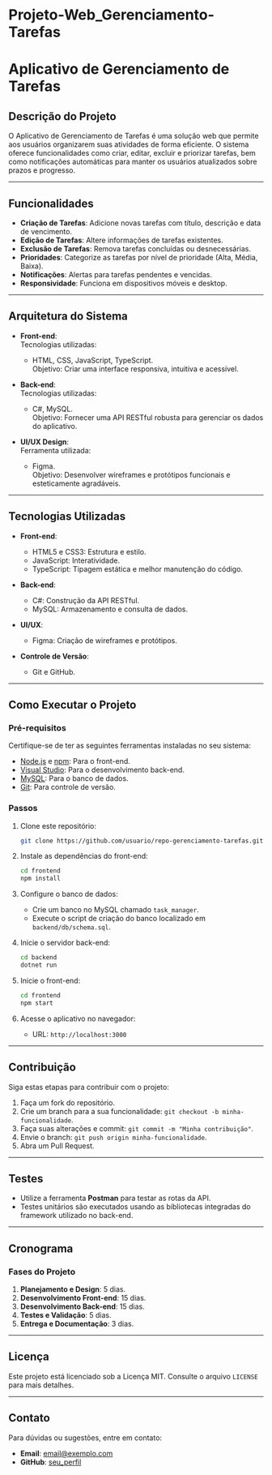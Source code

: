 # Projeto-Web_Gerenciamento-Tarefas

# **Aplicativo de Gerenciamento de Tarefas**

## **Descrição do Projeto**
O Aplicativo de Gerenciamento de Tarefas é uma solução web que permite aos usuários organizarem suas atividades de forma eficiente. O sistema oferece funcionalidades como criar, editar, excluir e priorizar tarefas, bem como notificações automáticas para manter os usuários atualizados sobre prazos e progresso.

---

## **Funcionalidades**
- **Criação de Tarefas**: Adicione novas tarefas com título, descrição e data de vencimento.
- **Edição de Tarefas**: Altere informações de tarefas existentes.
- **Exclusão de Tarefas**: Remova tarefas concluídas ou desnecessárias.
- **Prioridades**: Categorize as tarefas por nível de prioridade (Alta, Média, Baixa).
- **Notificações**: Alertas para tarefas pendentes e vencidas.
- **Responsividade**: Funciona em dispositivos móveis e desktop.

---

## **Arquitetura do Sistema**
- **Front-end**:  
  Tecnologias utilizadas:  
  - HTML, CSS, JavaScript, TypeScript.  
  Objetivo: Criar uma interface responsiva, intuitiva e acessível.

- **Back-end**:  
  Tecnologias utilizadas:  
  - C#, MySQL.  
  Objetivo: Fornecer uma API RESTful robusta para gerenciar os dados do aplicativo.

- **UI/UX Design**:  
  Ferramenta utilizada:  
  - Figma.  
  Objetivo: Desenvolver wireframes e protótipos funcionais e esteticamente agradáveis.

---

## **Tecnologias Utilizadas**
- **Front-end**:  
  - HTML5 e CSS3: Estrutura e estilo.  
  - JavaScript: Interatividade.  
  - TypeScript: Tipagem estática e melhor manutenção do código.

- **Back-end**:  
  - C#: Construção da API RESTful.  
  - MySQL: Armazenamento e consulta de dados.

- **UI/UX**:  
  - Figma: Criação de wireframes e protótipos.

- **Controle de Versão**:  
  - Git e GitHub.

---

## **Como Executar o Projeto**

### Pré-requisitos
Certifique-se de ter as seguintes ferramentas instaladas no seu sistema:  
- [Node.js](https://nodejs.org) e [npm](https://www.npmjs.com/): Para o front-end.  
- [Visual Studio](https://visualstudio.microsoft.com/): Para o desenvolvimento back-end.  
- [MySQL](https://www.mysql.com/): Para o banco de dados.  
- [Git](https://git-scm.com/): Para controle de versão.

### Passos
1. Clone este repositório:
   ```bash
   git clone https://github.com/usuario/repo-gerenciamento-tarefas.git
   ```
2. Instale as dependências do front-end:
   ```bash
   cd frontend
   npm install
   ```
3. Configure o banco de dados:
   - Crie um banco no MySQL chamado `task_manager`.
   - Execute o script de criação do banco localizado em `backend/db/schema.sql`.

4. Inicie o servidor back-end:
   ```bash
   cd backend
   dotnet run
   ```
5. Inicie o front-end:
   ```bash
   cd frontend
   npm start
   ```

6. Acesse o aplicativo no navegador:  
   - URL: `http://localhost:3000`

---

## **Contribuição**
Siga estas etapas para contribuir com o projeto:
1. Faça um fork do repositório.
2. Crie um branch para a sua funcionalidade: `git checkout -b minha-funcionalidade`.
3. Faça suas alterações e commit: `git commit -m "Minha contribuição"`.
4. Envie o branch: `git push origin minha-funcionalidade`.
5. Abra um Pull Request.

---

## **Testes**
- Utilize a ferramenta **Postman** para testar as rotas da API.
- Testes unitários são executados usando as bibliotecas integradas do framework utilizado no back-end.

---

## **Cronograma**
### Fases do Projeto
1. **Planejamento e Design**: 5 dias.
2. **Desenvolvimento Front-end**: 15 dias.
3. **Desenvolvimento Back-end**: 15 dias.
4. **Testes e Validação**: 5 dias.
5. **Entrega e Documentação**: 3 dias.

---

## **Licença**
Este projeto está licenciado sob a Licença MIT. Consulte o arquivo `LICENSE` para mais detalhes.

---

## **Contato**
Para dúvidas ou sugestões, entre em contato:  
- **Email**: email@exemplo.com  
- **GitHub**: [seu_perfil](https://github.com/seu_perfil)
